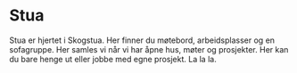 # Stua
Stua er hjertet i Skogstua. Her finner du møtebord, arbeidsplasser og en sofagruppe. Her samles vi når vi har åpne hus, møter og prosjekter. Her kan du bare henge ut eller jobbe med egne prosjekt. La la la. 

